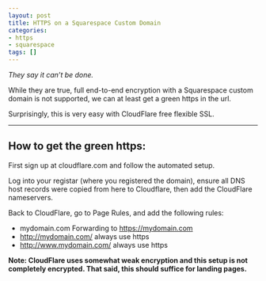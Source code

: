 ```yaml
---
layout: post
title: HTTPS on a Squarespace Custom Domain
categories:
- https
- squarespace
tags: []
---
```


*They say it can’t be done.*

While they are true, full end-to-end encryption with a Squarespace custom domain is not supported, we can at least get a green https in the url.

Surprisingly, this is very easy with CloudFlare free flexible SSL.

<hr>

## How to get the green https:

First sign up at cloudflare.com and follow the automated setup.

Log into your registar (where you registered the domain), ensure all DNS host records were copied from here to Cloudflare, then add the CloudFlare nameservers.

Back to CloudFlare, go to Page Rules, and add the following rules:

- mydomain.com Forwarding to https://mydomain.com
- http://mydomain.com/ always use https
- http://www.mydomain.com/ always use https

**Note: CloudFlare uses somewhat weak encryption and this setup is not completely encrypted. That said, this should suffice for landing pages.**
